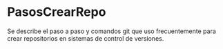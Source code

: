 # PasosCrearRepo
Se describe el paso a paso y comandos git que uso frecuentemente para crear repositorios en sistemas de control de versiones.
